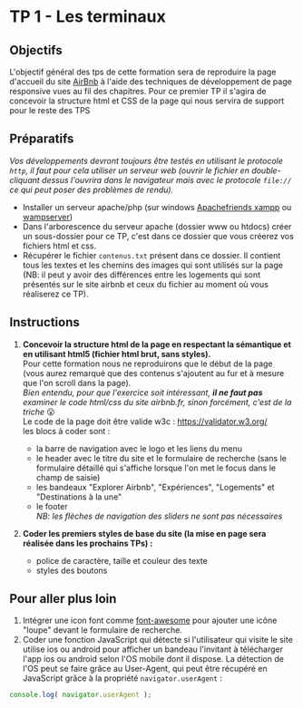 # TP 1 - Les terminaux

## Objectifs
L'objectif général des tps de cette formation sera de reproduire la page d'accueil du site [AirBnb](https://www.airbnb.fr/) à l'aide des techniques de développement de page responsive vues au fil des chapitres.
Pour ce premier TP il s'agira de concevoir la structure html et CSS de la page qui nous servira de support pour le reste des TPS


## Préparatifs
*Vos développements devront toujours être testés en utilisant le protocole `http`, il faut pour cela utiliser un serveur web (ouvrir le fichier en double-cliquant dessus l'ouvrira dans le navigateur mais avec le protocole `file://` ce qui peut poser des problèmes de rendu).*
- Installer un serveur apache/php (sur windows [Apachefriends xampp](https://www.apachefriends.org/fr/index.html) ou [wampserver](http://www.wampserver.com/))
- Dans l'arborescence du serveur apache (dossier www ou htdocs) créer un sous-dossier pour ce TP, c'est dans ce dossier que vous créerez vos fichiers html et css.
- Récupérer le fichier `contenus.txt` présent dans ce dossier. Il contient tous les textes et les chemins des images qui sont utilisés sur la page (NB: il peut y avoir des différences entre les logements qui sont présentés sur le site airbnb et ceux du fichier au moment où vous réaliserez ce TP).

## Instructions
1. **Concevoir la structure html de la page en respectant la sémantique et en utilisant html5 (fichier html brut, sans styles).**<br>
Pour cette formation nous ne reproduirons que le début de la page (vous aurez remarqué que des contenus s'ajoutent au fur et à mesure que l'on scroll dans la page).<br>
*Bien entendu, pour que l'exercice soit intéressant, **il ne faut pas** examiner le code html/css du site airbnb.fr, sinon forcément, c'est de la triche* :open_mouth:<br>
Le code de la page doit être valide w3c : https://validator.w3.org/<br/>
les blocs à coder sont :
	- la barre de navigation avec le logo et les liens du menu
	- le header avec le titre du site et le formulaire de recherche (sans le formulaire détaillé qui s'affiche lorsque l'on met le focus dans le champ de saisie)
	- les bandeaux "Explorer Airbnb", "Expériences", "Logements" et "Destinations à la une"<br>
	- le footer<br>
	*NB: les flèches de navigation des sliders ne sont pas nécessaires*

2. **Coder les premiers styles de base du site (la mise en page sera réalisée dans les prochains TPs) :**
	- police de caractère, taille et couleur des texte
	- styles des boutons


## Pour aller plus loin
1. Intégrer une icon font comme [font-awesome](http://fontawesome.io/icons/) pour ajouter une icône "loupe" devant le formulaire de recherche.
2. Coder une fonction JavaScript qui détecte si l'utilisateur qui visite le site utilise ios ou android pour afficher un bandeau l'invitant à télécharger l'app ios ou android selon l'OS mobile dont il dispose. La détection de l'OS peut se faire grâce au User-Agent, qui peut être récupéré en JavaScript grâce à la propriété `navigator.userAgent` :
```js
console.log( navigator.userAgent );
```
